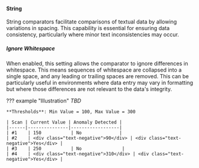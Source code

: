 #### String

String comparators facilitate comparisons of textual data by allowing variations in spacing. This capability is essential for ensuring data consistency, particularly where minor text inconsistencies may occur.

##### Ignore Whitespace

When enabled, this setting allows the comparator to ignore differences in whitespace. This means sequences of whitespace are collapsed into a single space, and any leading or trailing spaces are removed. This can be particularly useful in environments where data entry may vary in formatting but where those differences are not relevant to the data's integrity.

??? example "Illustration"
    _TBD_

    **Thresholds**: Min Value = 100, Max Value = 300

    | Scan | Current Value | Anomaly Detected |
    |------|---------------|------------------|
    | #1    | 150           | No              |
    | #2    | <div class="text-negative">90</div> | <div class="text-negative">Yes</div> |
    | #3    | 250           | No               |
    | #4    | <div class="text-negative">310</div> | <div class="text-negative">Yes</div> |
